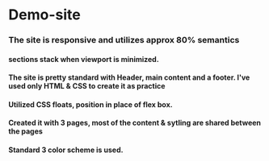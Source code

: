 # Demo-site 
### The site is responsive and utilizes approx 80% semantics
  #### sections stack when viewport is minimized. 
  #### The site is pretty standard with Header, main content and a footer. I've used only HTML & CSS to create it as practice

#### Utilized CSS floats, position in place of flex box. 

#### Created it with 3 pages, most of the content & sytling are shared between the pages

#### Standard 3 color scheme is used. 
